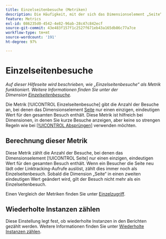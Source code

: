 ```yaml
---
title: Einzelseitenbesuche (Metriken)
description: Die Häufigkeit, mit der sich das Dimensionselement „Seite“ bei einem Besuch nicht geändert hat.
feature: Metrics
exl-id: 086235d0-4542-4e82-96ab-28c47c842ecf
source-git-commit: 43e483f157f1c2527f671eb43a165db86c77a7ce
workflow-type: tm+mt
source-wordcount: '191'
ht-degree: 97%

---
```


# Einzelseitenbesuche

*Auf dieser Hilfeseite wird beschrieben, wie „Einzelseitenbesuche“ als Metrik funktioniert. Weitere Informationen finden Sie unter der Dimension [Einzelseitenbesuche](../dimensions/single-page-visits.md).*

Die Metrik [!UICONTROL Einzelseitenbesuche] gibt die Anzahl der Besuche an, bei denen das Dimensionselement [Seite](../dimensions/page.md) nur einen einzigen, eindeutigen Wert für den gesamten Besuch enthält. Diese Metrik ist hilfreich bei Dimensionen, in denen Sie kurze Besuche anzeigen, aber keine so strengen Regeln wie bei [[!UICONTROL Absprüngen]](bounces.md) verwenden möchten.

## Berechnung dieser Metrik

Diese Metrik zählt die Anzahl der Besuche, bei denen das Dimensionselement [!UICONTROL Seite] nur einen einzigen, eindeutigen Wert für den gesamten Besuch enthält. Wenn ein Besucher die Seite neu lädt oder Linktracking-Aufrufe auslöst, zählt dies immer noch als Einzelseitenbesuch. Sobald die Dimension „Seite“ in einen zweiten eindeutigen Wert geändert wird, gilt der Besuch nicht mehr als ein Einzelseitenbesuch.

Einen Vergleich der Metriken finden Sie unter [Einzelzugriff](single-access.md).

## Wiederholte Instanzen zählen

Diese Einstellung legt fest, ob wiederholte Instanzen in den Berichten gezählt werden. Weitere Informationen finden Sie unter [Wiederholte Instanzen zählen](/help/components/metrics/count-repeat-instances.md).
